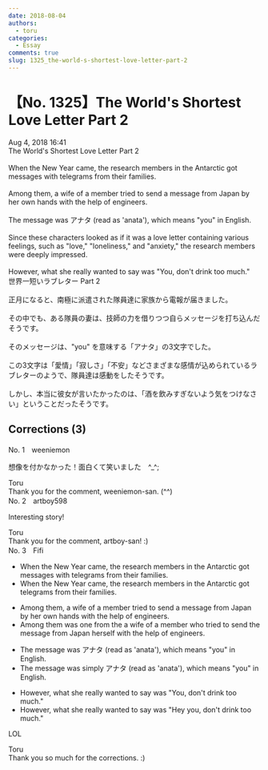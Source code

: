 ```yaml
---
date: 2018-08-04
authors:
  - toru
categories:
  - Essay
comments: true
slug: 1325_the-world-s-shortest-love-letter-part-2
---
```


# 【No. 1325】The World's Shortest Love Letter Part 2
<div class="date">Aug 4, 2018 16:41</div>
<div id="post"><div id="body_show_ori">
The World's Shortest Love Letter Part 2<br/><br/>When the New Year came, the research members in the Antarctic got messages with telegrams from their families.<br/><br/>Among them, a wife of a member tried to send a message from Japan by her own hands with the help of engineers.<br/><br/>The message was アナタ (read as 'anata'), which means "you" in English.<br/><br/>Since these characters looked as if it was a love letter containing various feelings, such as "love," "loneliness," and "anxiety," the research members were deeply impressed.<br/><br/>However, what she really wanted to say was "You, don't drink too much."
</div></div>

<!-- more -->

<div id="post_ja"><div id="body_show_mo">
世界一短いラブレター Part 2<br/><br/>正月になると、南極に派遣された隊員達に家族から電報が届きました。<br/><br/>その中でも、ある隊員の妻は、技師の力を借りつつ自らメッセージを打ち込んだそうです。<br/><br/>そのメッセージは、"you" を意味する「アナタ」の3文字でした。<br/><br/>この3文字は「愛情」「寂しさ」「不安」などさまざまな感情が込められているラブレターのようで、隊員達は感動をしたそうです。<br/><br/>しかし、本当に彼女が言いたかったのは、「酒を飲みすぎないよう気をつけなさい」ということだったそうです。
</div></div>

## Corrections (3)
<div id="block"><div class="first_name"> No. 1　<span class="just_name">weeniemon</span></div><div id="block2">
<p class="comment_small">
 想像を付かなかった！面白くて笑いました　^_^;
</p>

</div><div class="name"><span class="just_name">Toru</span><br>
Thank you for the comment, weeniemon-san. (^^)
</div>
</div>
<div id="block"><div class="first_name"> No. 2　<span class="just_name">artboy598</span></div><div id="block2">
<p class="comment_small">
 Interesting story!
</p>

</div><div class="name"><span class="just_name">Toru</span><br>
Thank you for the comment, artboy-san! :)
</div>
</div>
<div id="block"><div class="first_name"> No. 3　<span class="just_name">Fifi</span></div><div id="block2">
<ul class="correction_field">
<li class="incorrect">When the New Year came, the research members in the Antarctic got messages with telegrams from their families.</li>
<li class="corrected correct">
When the New Year came, the research members in the Antarctic got telegrams from their families.
</li>
</ul>
<ul class="correction_field">
<li class="incorrect">Among them, a wife of a member tried to send a message from Japan by her own hands with the help of engineers.</li>
<li class="corrected correct">
Among them was one from the a wife of a member who tried to send the message from Japan herself with the help of engineers.
</li>
</ul>
<ul class="correction_field">
<li class="incorrect">The message was アナタ (read as 'anata'), which means "you" in English.</li>
<li class="corrected correct">
The message was simply アナタ (read as 'anata'), which means "you" in English.
</li>
</ul>
<ul class="correction_field">
<li class="incorrect">However, what she really wanted to say was "You, don't drink too much."</li>
<li class="corrected correct">
However, what she really wanted to say was "Hey you, don't drink too much."
</li>
</ul>
<p class="comment_small">
 LOL
</p>

</div><div class="name"><span class="just_name">Toru</span><br>
Thank you so much for the corrections. :)
</div>
</div>
